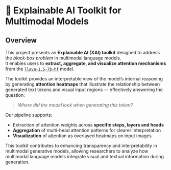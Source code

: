 # 🧠 Explainable AI Toolkit for Multimodal Models

## Overview
This project presents an **Explainable AI (XAI) toolkit** designed to address the *black-box problem* in multimodal language models.  
It enables users to **extract, aggregate, and visualize attention mechanisms** from the [`llava-1.5-7b-hf`](https://huggingface.co/llava-hf/llava-1.5-7b-hf) model.

The toolkit provides an interpretable view of the model’s internal reasoning by generating **attention heatmaps** that illustrate the relationship between generated text tokens and visual input regions — effectively answering the question:  
> *Where did the model look when generating this token?*

Our pipeline supports:
- Extraction of attention weights across **specific steps, layers and heads**
- **Aggregation** of multi-head attention patterns for clearer interpretation
- **Visualization** of attention as overlayed heatmaps on input images

This toolkit contributes to enhancing transparency and interpretability in multimodal generative models, allowing researchers to analyze how multimodal language models integrate visual and textual information during generation.
